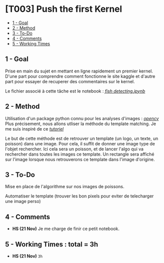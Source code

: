 # [T003] Push the first Kernel

<!-- toc orderedList:0 depthFrom:2 depthTo:4 -->

- [1 - Goal](#1-goal)
- [2 - Method](#2-method)
- [3 - To-Do](#3-to-do)
- [4 - Comments](#4-comments)
- [5 - Working Times](#5-working-times)

<!-- tocstop -->
## 1 - Goal
Prise en main du sujet en mettant en ligne rapidement un premier kernel. D'une part pour comprendre comment fonctionne le site kaggle et d'autre part pour 
essayer de recuperer des commentaires sur le kernel. 

Le fichier associé à cette tâche est le notebook : [*fish detecting.ipynb*](https://github.com/Macerio/Fish-Maggle/blob/Poulpe/Fish%20Detecting.ipynb)

## 2 - Method
Utilisation d'un package python connu pour les analyses d'images : [*opencv*](https://pypi.python.org/pypi/opencv-python)
Plus précisement, nous allons utliser la méthode du template matching. Je me suis inspiré de ce [*tutoriel*](http://docs.opencv.org/3.1.0/d4/dc6/tutorial_py_template_matching.html)

Le but de cette méthode est de retrouver un template (un logo, un texte, un poisson) dans une image. 
Pour cela, il suffit de donner une image type de l'objet rechercher. Ici cela sera un poisson, et de lancer l'algo qui va rechercher dans toutes les images ce template. 
Un rectangle sera affiché sur l'image lorsque nous retrouverons ce template dans l'image d'origine. 



## 3 - To-Do

Mise en place de l'algorithme sur nos images de poissons. 

Automatiser le template (trouver les bon pixels pour eviter de telecharger une image perso) 

## 4 - Comments
- **HS (21 Nov)** Je me charge de finir ce petit notebook. 

## 5 - Working Times : total = 3h
- **HS (21 Nov)** <code>3h</code>
    
